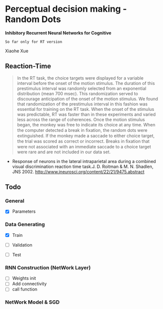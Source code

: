 # Perceptual decision making - Random Dots
**Inhibitory Recurrent Neural Networks for Cognitive**


`So far only for RT version`

Xiaohe Xue

## Reaction-Time

> In the RT task, the choice targets were displayed for a variable interval before 
the onset of the motion stimulus. The duration of this prestimulus interval was randomly selected 
from an exponential distribution (mean 700 msec). This randomization served to discourage 
anticipation of the onset of the motion stimulus. We found that randomization of the prestimulus 
interval in this fashion was essential for training on the RT task. When the onset of the stimulus
 was predictable, RT was faster than in these experiments and varied less across the range of 
 coherences. Once the motion stimulus began, the monkey was free to indicate its choice at any time. 
 When the computer detected a break in ﬁxation, the random dots were extinguished. If the monkey
 made a saccade to either choice target, the trial was scored as correct or incorrect. 
 Breaks in ﬁxation that were not associated with an immediate saccade to a choice target 
 were rare and are not included in our data set.

-   Response of neurons in the lateral intraparietal area during a combined visual
  discrimination reaction time task.J. D. Roitman & M. N. Shadlen, JNS 2002. http://www.jneurosci.org/content/22/21/9475.abstract

## Todo

### General

-[x] Parameters

### Data Generating
-[x] Train

-[ ] Validation

-[ ] Test

### RNN Construction (NetWork Layer) 
-[ ] Weights init
-[ ] Add connectivity
-[ ] call function

### NetWork Model & SGD
 